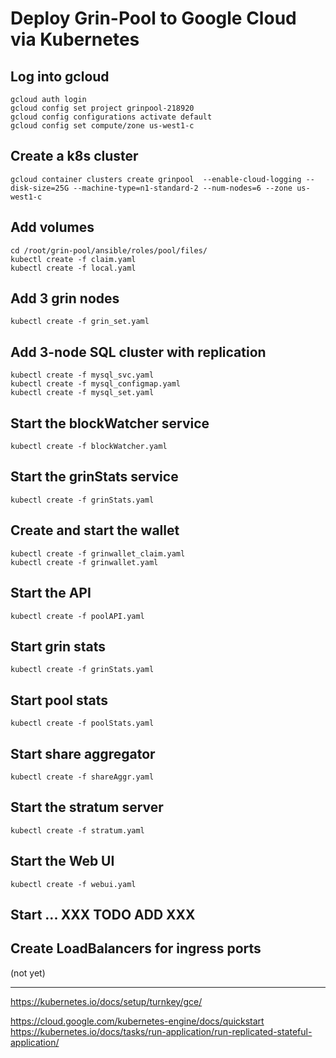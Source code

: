 



# Deploy Grin-Pool to Google Cloud via Kubernetes

## Log into gcloud 
```
gcloud auth login
gcloud config set project grinpool-218920 
gcloud config configurations activate default
gcloud config set compute/zone us-west1-c
```

## Create a k8s cluster
```
gcloud container clusters create grinpool  --enable-cloud-logging --disk-size=25G --machine-type=n1-standard-2 --num-nodes=6 --zone us-west1-c  
```


## Add volumes
```
cd /root/grin-pool/ansible/roles/pool/files/
kubectl create -f claim.yaml 
kubectl create -f local.yaml 
```


## Add 3 grin nodes
```
kubectl create -f grin_set.yaml 
```

## Add 3-node SQL cluster with replication
```
kubectl create -f mysql_svc.yaml
kubectl create -f mysql_configmap.yaml
kubectl create -f mysql_set.yaml
```

## Start the blockWatcher service
```
kubectl create -f blockWatcher.yaml
```

## Start the grinStats service
```
kubectl create -f grinStats.yaml
```

## Create and start the wallet 
```
kubectl create -f grinwallet_claim.yaml 
kubectl create -f grinwallet.yaml 
```

## Start the API
```
kubectl create -f poolAPI.yaml
```

## Start grin stats
```
kubectl create -f grinStats.yaml
```

## Start pool stats
```
kubectl create -f poolStats.yaml
```

## Start share aggregator
```
kubectl create -f shareAggr.yaml 
```

## Start the stratum server
```
kubectl create -f stratum.yaml 
```

## Start the Web UI
```
kubectl create -f webui.yaml 
```

## Start ... XXX TODO ADD XXX

## Create LoadBalancers for ingress ports
(not yet)


----------
https://kubernetes.io/docs/setup/turnkey/gce/

https://cloud.google.com/kubernetes-engine/docs/quickstart
https://kubernetes.io/docs/tasks/run-application/run-replicated-stateful-application/
